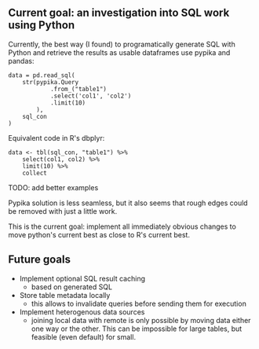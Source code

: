 ## Current goal: an investigation into SQL work using Python

Currently, the best way (I found) to programatically generate SQL
with Python and retrieve the results as usable dataframes use
pypika and pandas:


```
data = pd.read_sql(
    str(pypika.Query
            .from_("table1")
            .select('col1', 'col2')
            .limit(10)
        ),
    sql_con
)
```

Equivalent code in R's dbplyr:

```
data <- tbl(sql_con, "table1") %>%
	select(col1, col2) %>%
	limit(10) %>%
	collect
```

TODO: add better examples

Pypika solution is less seamless, but it also seems that rough edges could
be removed with just a little work.

This is the current goal: implement all immediately obvious changes to move python's
current best as close to R's current best.

## Future goals
* Implement optional SQL result caching
  - based on generated SQL
* Store table metadata locally
  - this allows to invalidate queries before sending them for execution
* Implement heterogenous data sources
  - joining local data with remote is only possible by moving data either one way or
	the other. This can be impossible for large tables, but feasible (even default) for
	small.

